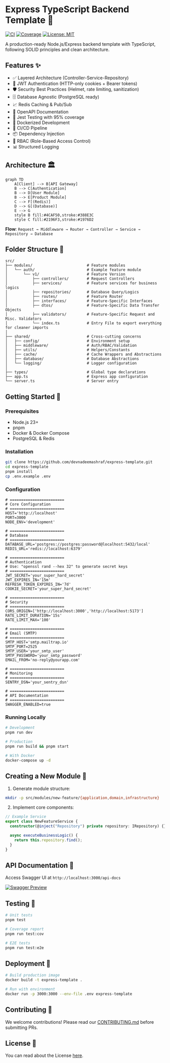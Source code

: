 # Express TypeScript Backend Template 🚀

[![CI](https://github.com/yourusername/express-template/actions/workflows/ci.yml/badge.svg)](https://github.com/devnadeemashraf/express-template/actions)
[![Coverage](https://img.shields.io/badge/coverage-95%25-brightgreen)]()
[![License: MIT](https://img.shields.io/badge/License-MIT-yellow.svg)]()

A production-ready Node.js/Express backend template with TypeScript, following SOLID principles and clean architecture.

## Features ✨

- ✅ Layered Architecture (Controller-Service-Repository)
- 🔐 JWT Authentication (HTTP-only cookies + Bearer tokens)
- 🛡️ Security Best Practices (Helmet, rate limiting, sanitization)
- 🗄️ Database Agnostic (PostgreSQL ready)
- 📈 Redis Caching & Pub/Sub
- 📝 OpenAPI Documentation
- 🧪 Jest Testing with 95% coverage
- 🐳 Dockerized Development
- 🔄 CI/CD Pipeline
- 📦 Dependency Injection
- 🚦 RBAC (Role-Based Access Control)
- 📊 Structured Logging

## Architecture 🏛️

```mermaid
graph TD
    A[Client] --> B[API Gateway]
    B --> C[Authentication]
    B --> D[User Module]
    B --> E[Product Module]
    C --> F[(Redis)]
    D --> G[(Database)]
    E --> G
    style B fill:#4CAF50,stroke:#388E3C
    style C fill:#2196F3,stroke:#1976D2
```

**Flow**:
`Request → Middleware → Router → Controller → Service → Repository → Database`

## Folder Structure 📂

```
src/
├── modules/                        # Feature modules
│   └── auth/                       # Example feature module
│       └── v1/                     # Feature Version
│           ├── controllers/        # Request Controllers
│           ├── services/           # Feature services for business logics
│           ├── repositories/       # Database Query/Logics
│           ├── routes/             # Feature Router
│           ├── interfaces/         # Feature-Specific Interfaces
│           ├── dtos/               # Feature-Specific Data Transfer Objects
│           ├── validators/         # Feature-Specific Request and Misc. Validators
│           └── index.ts            # Entry File to export everything for cleaner imports
│
├── shared/                         # Cross-cutting concerns
│   ├── config/                     # Environment setup
│   ├── middleware/                 # Auth/RBAC/Validation
│   ├── utils/                      # Helpers/Constants
│   ├── cache/                      # Cache Wrappers and Abstractions
│   ├── database/                   # Database Abstractions
│   └── logging/                    # Logger configuration
│
├── types/                          # Global type declarations
├── app.ts                          # Express app configuration
└── server.ts                       # Server entry
```

## Getting Started 🚦

### Prerequisites

- Node.js 23+
- pnpm
- Docker & Docker Compose
- PostgreSQL & Redis

### Installation

```bash
git clone https://github.com/devnadeemashraf/express-template.git
cd express-template
pnpm install
cp .env.example .env
```

### Configuration

```env
# ========================
# Core Configuration
# ========================
HOST='http://localhost'
PORT=3000
NODE_ENV='development'

# ========================
# Database
# ========================
DATABASE_URL='postgres://postgres:password@localhost:5432/local'
REDIS_URL='redis://localhost:6379'

# ========================
# Authentication
# Use: "openssl rand --hex 32" to generate secret keys
# ========================
JWT_SECRET='your_super_hard_secret'
JWT_EXPIRES_IN='15m'
REFRESH_TOKEN_EXPIRES_IN='7d'
COOKIE_SECRET='your_super_hard_secret'

# ========================
# Security
# ========================
CORS_ORIGIN=['http://localhost:3000','http://localhost:5173']
RATE_LIMIT_DURATION='15s'
RATE_LIMIT_MAX='100'

# ========================
# Email (SMTP)
# ========================
SMTP_HOST='smtp.mailtrap.io'
SMTP_PORT=2525
SMTP_USER='your_smtp_user'
SMTP_PASSWORD='your_smtp_password'
EMAIL_FROM='no-reply@yourapp.com'

# ========================
# Monitoring
# ========================
SENTRY_DSN='your_sentry_dsn'

# ========================
# API Documentation
# ========================
SWAGGER_ENABLED=true
```

### Running Locally

```bash
# Development
pnpm run dev

# Production
pnpm run build && pnpm start

# With Docker
docker-compose up -d
```

## Creating a New Module 🧩

1. Generate module structure:

```bash
mkdir -p src/modules/new-feature/{application,domain,infrastructure}
```

2. Implement core components:

```typescript
// Example Service
export class NewFeatureService {
  constructor(@inject("Repository") private repository: IRepository) {}

  async executeBusinessLogic() {
    return this.repository.find();
  }
}
```

## API Documentation 📘

Access Swagger UI at `http://localhost:3000/api-docs`

[![Swagger Preview](https://img.shields.io/badge/Swagger-UI-green)](http://localhost:3000/api-docs)

## Testing 🧪

```bash
# Unit tests
pnpm test

# Coverage report
pnpm run test:cov

# E2E tests
pnpm run test:e2e
```

## Deployment 🚀

```bash
# Build production image
docker build -t express-template .

# Run with environment
docker run -p 3000:3000 --env-file .env express-template
```

## Contributing 🤝

We welcome contributions! Please read our [CONTRIBUTING.md](CONTRIBUTING.md) before submitting PRs.

## License 📄

You can read about the License [here](LICENSE.md).
